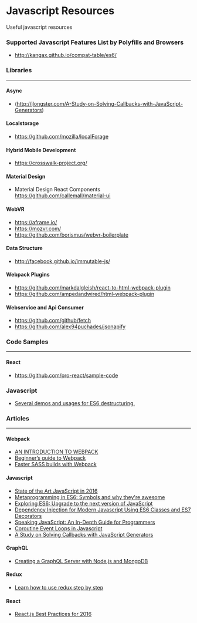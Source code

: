# Javascript Resources
Useful javascript resources

### Supported Javascript Features List by Polyfills and Browsers
+ http://kangax.github.io/compat-table/es6/

### Libraries
---
#### Async
+ (http://jlongster.com/A-Study-on-Solving-Callbacks-with-JavaScript-Generators)

#### Localstorage
+ https://github.com/mozilla/localForage

#### Hybrid Mobile Development
+ https://crosswalk-project.org/

#### Material Design
+ Material Design React Components https://github.com/callemall/material-ui

#### WebVR
+ https://aframe.io/
+ https://mozvr.com/
+ https://github.com/borismus/webvr-boilerplate

#### Data Structure
+ http://facebook.github.io/immutable-js/

#### Webpack Plugins

+ https://github.com/markdalgleish/react-to-html-webpack-plugin
+ https://github.com/ampedandwired/html-webpack-plugin

#### Webservice and Api Consumer

+ https://github.com/github/fetch
+ https://github.com/alex94puchades/jsonapify

### Code Samples
---
#### React
+ https://github.com/pro-react/sample-code

### Javascript
+ [Several demos and usages for ES6 destructuring.](https://gist.github.com/mikaelbr/9900818)

### Articles
---
#### Webpack
+ [AN INTRODUCTION TO WEBPACK](http://code.hootsuite.com/webpack-101/)
+ [Beginner’s guide to Webpack](https://medium.com/@dabit3/beginner-s-guide-to-webpack-b1f1a3638460#.afet6wahg)
+ [Faster SASS builds with Webpack](http://eng.localytics.com/faster-sass-builds-with-webpack/)

#### Javascript
+ [State of the Art JavaScript in 2016](https://medium.com/javascript-and-opinions/state-of-the-art-javascript-in-2016-ab67fc68eb0b?ref=webdesignernews.com#.uxt109kbf)
+ [Metaprogramming in ES6: Symbols and why they're awesome](http://blog.keithcirkel.co.uk/metaprogramming-in-es6-symbols/)
+ [Exploring ES6: Upgrade to the next version of JavaScript](http://exploringjs.com/)
+ [Dependency Injection for Modern Javascript Using ES6 Classes and ES7 Decorators](https://www.andrewmunsell.com/blog/dependency-injection-for-modern-javascript-using-es6-classes-and-es7-decorators/)
+ [Speaking JavaScript: An In-Depth Guide for Programmers](http://speakingjs.com/)
+ [Coroutine Event Loops in Javascript](https://x.st/javascript-coroutines/)
+ [A Study on Solving Callbacks with JavaScript Generators](http://jlongster.com/A-Study-on-Solving-Callbacks-with-JavaScript-Generators)

#### GraphQL
+ [Creating a GraphQL Server with Node.js and MongoDB](http://www.sitepoint.com/creating-graphql-server-nodejs-mongodb/)

#### Redux
+ [Learn how to use redux step by step](https://github.com/happypoulp/redux-tutorial)

#### React
+ [React.js Best Practices for 2016](https://blog.risingstack.com/react-js-best-practices-for-2016/)

